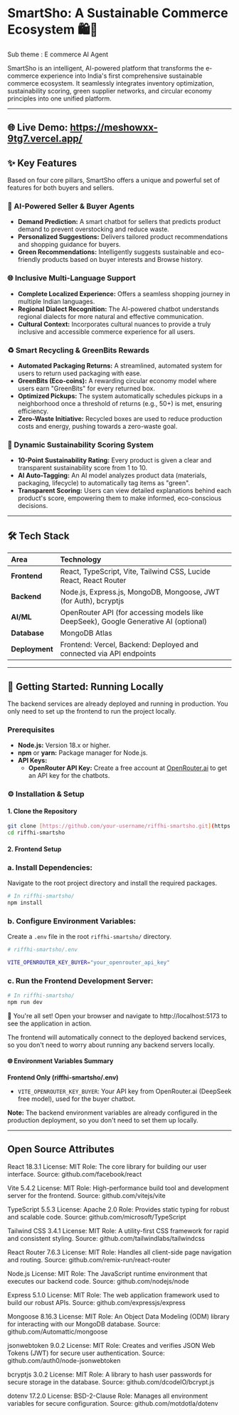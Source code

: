 # SmartSho: A Sustainable Commerce Ecosystem 🛍️🌿
Sub theme : E commerce AI Agent

SmartSho is an intelligent, AI-powered platform that transforms the e-commerce experience into India's first comprehensive sustainable commerce ecosystem. It seamlessly integrates inventory optimization, sustainability scoring, green supplier networks, and circular economy principles into one unified platform.

---
🌐 **Live Demo:** https://meshowxx-9tg7.vercel.app/
---

## ✨ Key Features

Based on four core pillars, SmartSho offers a unique and powerful set of features for both buyers and sellers.

### 🤖 AI-Powered Seller & Buyer Agents
* **Demand Prediction:** A smart chatbot for sellers that predicts product demand to prevent overstocking and reduce waste.
* **Personalized Suggestions:** Delivers tailored product recommendations and shopping guidance for buyers.
* **Green Recommendations:** Intelligently suggests sustainable and eco-friendly products based on buyer interests and Browse history.

### 🌐 Inclusive Multi-Language Support
* **Complete Localized Experience:** Offers a seamless shopping journey in multiple Indian languages.
* **Regional Dialect Recognition:** The AI-powered chatbot understands regional dialects for more natural and effective communication.
* **Cultural Context:** Incorporates cultural nuances to provide a truly inclusive and accessible commerce experience for all users.

### ♻️ Smart Recycling & GreenBits Rewards
* **Automated Packaging Returns:** A streamlined, automated system for users to return used packaging with ease.
* **GreenBits (Eco-coins):** A rewarding circular economy model where users earn "GreenBits" for every returned box.
* **Optimized Pickups:** The system automatically schedules pickups in a neighborhood once a threshold of returns (e.g., 50+) is met, ensuring efficiency.
* **Zero-Waste Initiative:** Recycled boxes are used to reduce production costs and energy, pushing towards a zero-waste goal.

### 🌿 Dynamic Sustainability Scoring System
* **10-Point Sustainability Rating:** Every product is given a clear and transparent sustainability score from 1 to 10.
* **AI Auto-Tagging:** An AI model analyzes product data (materials, packaging, lifecycle) to automatically tag items as "green".
* **Transparent Scoring:** Users can view detailed explanations behind each product's score, empowering them to make informed, eco-conscious decisions.

---

## 🛠️ Tech Stack

| Area       | Technology                                                                                                  |
| :--------- | :---------------------------------------------------------------------------------------------------------- |
| **Frontend** | React, TypeScript, Vite, Tailwind CSS, Lucide React, React Router                                  |
| **Backend** | Node.js, Express.js, MongoDB, Mongoose, JWT (for Auth), bcryptjs                                            |
| **AI/ML** | OpenRouter API (for accessing models like DeepSeek), Google Generative AI (optional)                        |
| **Database** | MongoDB Atlas                                                                                               |
| **Deployment** | Frontend: Vercel, Backend: Deployed and connected via API endpoints                                    |

---

## 🚀 Getting Started: Running Locally

The backend services are already deployed and running in production. You only need to set up the frontend to run the project locally.

### Prerequisites

* **Node.js:** Version 18.x or higher.
* **npm** or **yarn:** Package manager for Node.js.
* **API Keys:**
    * **OpenRouter API Key:** Create a free account at [OpenRouter.ai](https://openrouter.ai/) to get an API key for the chatbots.

### ⚙️ Installation & Setup

#### 1. Clone the Repository

```bash
git clone [https://github.com/your-username/riffhi-smartsho.git](https://github.com/your-username/riffhi-smartsho.git)
cd riffhi-smartsho
```

#### 2. Frontend Setup

### a. Install Dependencies:
Navigate to the root project directory and install the required packages.
```bash
# In riffhi-smartsho/
npm install
```

### b. Configure Environment Variables:
Create a `.env` file in the root `riffhi-smartsho/` directory.
```bash
# riffhi-smartsho/.env

VITE_OPENROUTER_KEY_BUYER="your_openrouter_api_key"
```

### c. Run the Frontend Development Server:
```bash
# In riffhi-smartsho/
npm run dev
```

🎉 You're all set! Open your browser and navigate to http://localhost:5173 to see the application in action.

The frontend will automatically connect to the deployed backend services, so you don't need to worry about running any backend servers locally.

#### 🌐 Environment Variables Summary

**Frontend Only (riffhi-smartsho/.env)**
* `VITE_OPENROUTER_KEY_BUYER`: Your API key from OpenRouter.ai (DeepSeek free model), used for the buyer chatbot.

**Note:** The backend environment variables are already configured in the production deployment, so you don't need to set them up locally.



---

## Open Source Attributes

React 18.3.1
License: MIT
Role: The core library for building our user interface. 
Source: github.com/facebook/react

Vite 5.4.2 
License: MIT 
Role: High-performance build tool and development server for the frontend. 
Source: github.com/vitejs/vite

TypeScript 5.5.3 
License: Apache 2.0 
Role: Provides static typing for robust and scalable code. 
Source: github.com/microsoft/TypeScript

Tailwind CSS 3.4.1 
License: MIT 
Role: A utility-first CSS framework for rapid and consistent styling. 
Source: github.com/tailwindlabs/tailwindcss

React Router 7.6.3 
License: MIT 
Role: Handles all client-side page navigation and routing. 
Source: github.com/remix-run/react-router

Node.js 
License: MIT 
Role: The JavaScript runtime environment that executes our backend code. 
Source: github.com/nodejs/node

Express 5.1.0 
License: MIT 
Role: The web application framework used to build our robust APIs. 
Source: github.com/expressjs/express

Mongoose 8.16.3 
License: MIT 
Role: An Object Data Modeling (ODM) library for interacting with our MongoDB database. 
Source: github.com/Automattic/mongoose

jsonwebtoken 9.0.2 
License: MIT 
Role: Creates and verifies JSON Web Tokens (JWT) for secure user authentication. 
Source: github.com/auth0/node-jsonwebtoken

bcryptjs 3.0.2 
License: MIT 
Role: A library to hash user passwords for secure storage in the database. 
Source: github.com/dcodeIO/bcrypt.js

dotenv 17.2.0 
License: BSD-2-Clause 
Role: Manages all environment variables for secure configuration. 
Source: github.com/motdotla/dotenv
